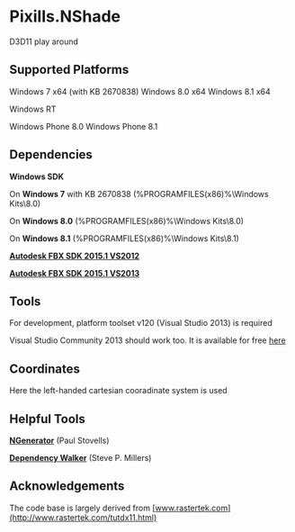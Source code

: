 # Pixills.NShade
D3D11 play around

Supported Platforms
-

Windows 7	x64 (with KB 2670838)
Windows 8.0	x64
Windows 8.1	x64

Windows RT

Windows Phone 8.0
Windows Phone 8.1

Dependencies 
-

**Windows SDK**

On **Windows 7** with KB 2670838 (%PROGRAMFILES(x86)%\Windows Kits\8.0)

On **Windows 8.0** (%PROGRAMFILES(x86)%\Windows Kits\8.0)

On **Windows 8.1** (%PROGRAMFILES(x86)%\Windows Kits\8.1)

[**Autodesk FBX SDK 2015.1 VS2012**](http://images.autodesk.com/adsk/files/fbx20151_fbxsdk_vs2012_win.exe)

[**Autodesk FBX SDK 2015.1 VS2013**](http://images.autodesk.com/adsk/files/fbx20151_fbxsdk_vs2013_win.exe)

Tools
-
For development, platform toolset v120 (Visual Studio 2013) is required

Visual Studio Community 2013 should work too. It is available for free
[here](http://www.visualstudio.com/de-de/downloads/download-visual-studio-vs#DownloadFamilies_2)


Coordinates
-

Here the left-handed cartesian cooradinate system is used

Helpful Tools
-

[**NGenerator**](http://sourceforge.net/projects/ngenerator/files/latest/download) (Paul Stovells)

[**Dependency Walker**](http://www.dependencywalker.com/) (Steve P. Millers)

Acknowledgements
-

The code base is largely derived from [www.rastertek.com](http://www.rastertek.com/tutdx11.html)